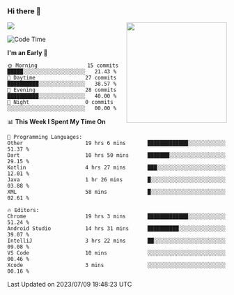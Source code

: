 ### Hi there 👋

![](https://metrics.lecoq.io/itaowu?template=classic&config.timezone=Asia%2FShanghai)
<img align='right' src="https://media.giphy.com/media/M9gbBd9nbDrOTu1Mqx/giphy.gif" width="230">

<!--START_SECTION:waka-->
![Code Time](http://img.shields.io/badge/Code%20Time-218%20hrs%2014%20mins-blue)

**I'm an Early 🐤** 

```text
🌞 Morning                15 commits          █████░░░░░░░░░░░░░░░░░░░░   21.43 % 
🌆 Daytime                27 commits          ██████████░░░░░░░░░░░░░░░   38.57 % 
🌃 Evening                28 commits          ██████████░░░░░░░░░░░░░░░   40.00 % 
🌙 Night                  0 commits           ░░░░░░░░░░░░░░░░░░░░░░░░░   00.00 % 
```


📊 **This Week I Spent My Time On** 

```text
💬 Programming Languages: 
Other                    19 hrs 6 mins       █████████████░░░░░░░░░░░░   51.37 % 
Dart                     10 hrs 50 mins      ███████░░░░░░░░░░░░░░░░░░   29.15 % 
Kotlin                   4 hrs 27 mins       ███░░░░░░░░░░░░░░░░░░░░░░   12.01 % 
Java                     1 hr 26 mins        █░░░░░░░░░░░░░░░░░░░░░░░░   03.88 % 
XML                      58 mins             █░░░░░░░░░░░░░░░░░░░░░░░░   02.61 % 

🔥 Editors: 
Chrome                   19 hrs 3 mins       █████████████░░░░░░░░░░░░   51.24 % 
Android Studio           14 hrs 31 mins      ██████████░░░░░░░░░░░░░░░   39.07 % 
IntelliJ                 3 hrs 22 mins       ██░░░░░░░░░░░░░░░░░░░░░░░   09.08 % 
VS Code                  10 mins             ░░░░░░░░░░░░░░░░░░░░░░░░░   00.46 % 
Xcode                    3 mins              ░░░░░░░░░░░░░░░░░░░░░░░░░   00.16 % 
```


 Last Updated on 2023/07/09 19:48:23 UTC
<!--END_SECTION:waka-->

<!--
**itaowu/itaowu** is a ✨ _special_ ✨ repository because its `README.md` (this file) appears on your GitHub profile.

Here are some ideas to get you started:

- 🔭 I’m currently working on ...
- 🌱 I’m currently learning ...
- 👯 I’m looking to collaborate on ...
- 🤔 I’m looking for help with ...
- 💬 Ask me about ...
- 📫 How to reach me: ...
- 😄 Pronouns: ...
- ⚡ Fun fact: ...
-->
